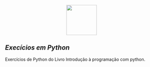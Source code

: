 <div style="text-align:center"><img src="https://lh3.googleusercontent.com/proxy/Jlo0xVaAGpJ22agkb6cpY6H7qAEGhSZoViaCeA0zhT9kl1CsITIIqRAz-_fmM2ULyiuZTZHUhK1YRPwgl8kSuo5DL9-T4r0FJ72Jgg62lJH6kwvynA" style="margin-left:auto;margin-right:auto;" float="none" display='block' width='100px'/></div>

## ***Execícios em Python***
Exercícios de Python do Livro Introdução à programação com python.
